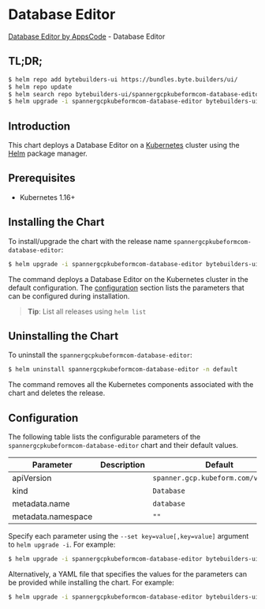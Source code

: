 # Database Editor

[Database Editor by AppsCode](https://byte.builders) - Database Editor

## TL;DR;

```bash
$ helm repo add bytebuilders-ui https://bundles.byte.builders/ui/
$ helm repo update
$ helm search repo bytebuilders-ui/spannergcpkubeformcom-database-editor --version=v0.4.16
$ helm upgrade -i spannergcpkubeformcom-database-editor bytebuilders-ui/spannergcpkubeformcom-database-editor -n default --create-namespace --version=v0.4.16
```

## Introduction

This chart deploys a Database Editor on a [Kubernetes](http://kubernetes.io) cluster using the [Helm](https://helm.sh) package manager.

## Prerequisites

- Kubernetes 1.16+

## Installing the Chart

To install/upgrade the chart with the release name `spannergcpkubeformcom-database-editor`:

```bash
$ helm upgrade -i spannergcpkubeformcom-database-editor bytebuilders-ui/spannergcpkubeformcom-database-editor -n default --create-namespace --version=v0.4.16
```

The command deploys a Database Editor on the Kubernetes cluster in the default configuration. The [configuration](#configuration) section lists the parameters that can be configured during installation.

> **Tip**: List all releases using `helm list`

## Uninstalling the Chart

To uninstall the `spannergcpkubeformcom-database-editor`:

```bash
$ helm uninstall spannergcpkubeformcom-database-editor -n default
```

The command removes all the Kubernetes components associated with the chart and deletes the release.

## Configuration

The following table lists the configurable parameters of the `spannergcpkubeformcom-database-editor` chart and their default values.

|     Parameter      | Description |                    Default                     |
|--------------------|-------------|------------------------------------------------|
| apiVersion         |             | <code>spanner.gcp.kubeform.com/v1alpha1</code> |
| kind               |             | <code>Database</code>                          |
| metadata.name      |             | <code>database</code>                          |
| metadata.namespace |             | <code>""</code>                                |


Specify each parameter using the `--set key=value[,key=value]` argument to `helm upgrade -i`. For example:

```bash
$ helm upgrade -i spannergcpkubeformcom-database-editor bytebuilders-ui/spannergcpkubeformcom-database-editor -n default --create-namespace --version=v0.4.16 --set apiVersion=spanner.gcp.kubeform.com/v1alpha1
```

Alternatively, a YAML file that specifies the values for the parameters can be provided while
installing the chart. For example:

```bash
$ helm upgrade -i spannergcpkubeformcom-database-editor bytebuilders-ui/spannergcpkubeformcom-database-editor -n default --create-namespace --version=v0.4.16 --values values.yaml
```

